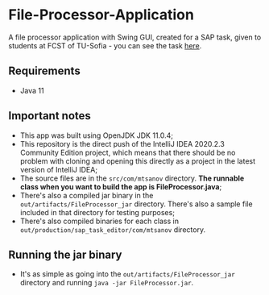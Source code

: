 # File-Processor-Application
A file processor application with Swing GUI, created for a SAP task, given to students at FCST of TU-Sofia - you can see the task [here](https://github.com/mtsanovv/File-Processor-Application/blob/master/sap_task.png).

## Requirements
- Java 11

## Important notes
- This app was built using OpenJDK JDK 11.0.4;
- This repository is the direct push of the IntelliJ IDEA 2020.2.3 Community Edition project, which means that there should be no problem with cloning and opening this directly as a project in the latest version of IntelliJ IDEA;
- The source files are in the `src/com/mtsanov` directory. **The runnable class when you want to build the app is FileProcessor.java**;
- There's also a compiled jar binary in the `out/artifacts/FileProcessor_jar` directory. There's also a sample file included in that directory for testing purposes;
- There's also compiled binaries for each class in `out/production/sap_task_editor/com/mtsanov` directory.

## Running the jar binary
- It's as simple as going into the `out/artifacts/FileProcessor_jar` directory and running `java -jar FileProcessor.jar`.
